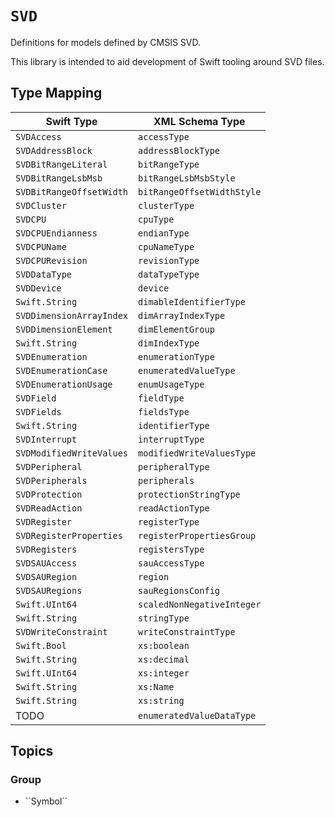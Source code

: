 # ``SVD``

Definitions for models defined by CMSIS SVD.

This library is intended to aid development of Swift tooling around SVD files. 

## Type Mapping

| Swift Type                      | XML Schema Type            |
| ------------------------------- | -------------------------- |
| ``SVDAccess``                   | `accessType`               | 
| ``SVDAddressBlock``             | `addressBlockType`         |
| ``SVDBitRangeLiteral``          | `bitRangeType`             |
| ``SVDBitRangeLsbMsb``           | `bitRangeLsbMsbStyle`      |
| ``SVDBitRangeOffsetWidth``      | `bitRangeOffsetWidthStyle` |
| ``SVDCluster``                  | `clusterType`              |
| ``SVDCPU``                      | `cpuType`                  |
| ``SVDCPUEndianness``            | `endianType`               |
| ``SVDCPUName``                  | `cpuNameType`              |
| ``SVDCPURevision``              | `revisionType`             |
| ``SVDDataType``                 | `dataTypeType`             |
| ``SVDDevice``                   | `device`                   |
| ``Swift.String``                | `dimableIdentifierType`    |
| ``SVDDimensionArrayIndex``      | `dimArrayIndexType`        |
| ``SVDDimensionElement``         | `dimElementGroup`          |
| ``Swift.String``                | `dimIndexType`             |
| ``SVDEnumeration``              | `enumerationType`          |
| ``SVDEnumerationCase``          | `enumeratedValueType`      |
| ``SVDEnumerationUsage``         | `enumUsageType`            |
| ``SVDField``                    | `fieldType`                |
| ``SVDFields``                   | `fieldsType`               |
| ``Swift.String``                | `identifierType`           |
| ``SVDInterrupt``                | `interruptType`            |
| ``SVDModifiedWriteValues``      | `modifiedWriteValuesType`  |
| ``SVDPeripheral``               | `peripheralType`           |
| ``SVDPeripherals``              | `peripherals`              |
| ``SVDProtection``               | `protectionStringType`     |
| ``SVDReadAction``               | `readActionType`           |
| ``SVDRegister``                 | `registerType`             |
| ``SVDRegisterProperties``       | `registerPropertiesGroup`  |
| ``SVDRegisters``                | `registersType`            |
| ``SVDSAUAccess``                | `sauAccessType`            |
| ``SVDSAURegion``                | `region`                   |
| ``SVDSAURegions``               | `sauRegionsConfig`         |
| ``Swift.UInt64``                | `scaledNonNegativeInteger` |
| ``Swift.String``                | `stringType`               |
| ``SVDWriteConstraint``          | `writeConstraintType`      |
| ``Swift.Bool``                  | `xs:boolean`               |
| ``Swift.String``                | `xs:decimal`               |
| ``Swift.UInt64``                | `xs:integer`               |
| ``Swift.String``                | `xs:Name`                  |
| ``Swift.String``                | `xs:string`                |
| TODO                            | `enumeratedValueDataType`  |


## Topics

### <!--@START_MENU_TOKEN@-->Group<!--@END_MENU_TOKEN@-->

- <!--@START_MENU_TOKEN@-->``Symbol``<!--@END_MENU_TOKEN@-->
